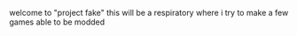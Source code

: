 welcome to "project fake"
this will be a respiratory where i try to make a few games able to be modded
